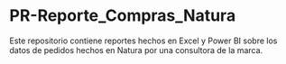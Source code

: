 # PR-Reporte_Compras_Natura
Este repositorio contiene reportes hechos en Excel y Power BI sobre los datos de pedidos hechos en Natura por una consultora de la marca.
